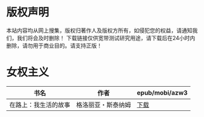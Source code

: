 # 版权声明

本站内容均从网上搜集，版权归著作人及版权方所有，如侵犯您的权益，请通知我们，我们将会及时删除！ 下载链接仅供宽带测试研究用途，请下载后在24小时内删除，请勿用于商业目的。请支持正版！

# 女权主义

| 书名 | 作者 | epub/mobi/azw3 |
| --- | --- | --- |
| 在路上：我生活的故事 | 格洛丽亚・斯泰纳姆 | [下载](https://url89.ctfile.com/f/31084289-1357035034-83902d?p=8866) |
